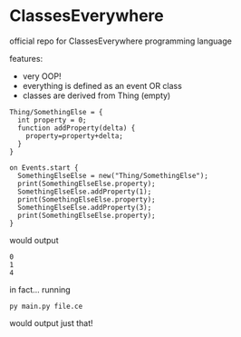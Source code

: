 # ClassesEverywhere
official repo for ClassesEverywhere programming language

features:
- very OOP!
- everything is defined as an event OR class
- classes are derived from Thing (empty)
```ce
Thing/SomethingElse = {
  int property = 0;
  function addProperty(delta) {
    property=property+delta;
  }
}

on Events.start {
  SomethingElseElse = new("Thing/SomethingElse");
  print(SomethingElseElse.property);
  SomethingElseElse.addProperty(1);
  print(SomethingElseElse.property);
  SomethingElseElse.addProperty(3);
  print(SomethingElseElse.property);
}
```
would output 
```
0
1
4
```
in fact... running 
```
py main.py file.ce
```
would output just that!

